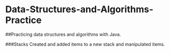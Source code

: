 # Data-Structures-and-Algorithms-Practice

##Practicing data structures and algorithms with Java.

###Stacks
Created and added items to a new stack and manipulated items.
